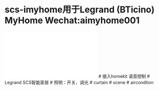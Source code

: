 # scs-imyhome用于Legrand (BTicino) MyHome Wechat:aimyhome001
<iframe src="//player.bilibili.com/player.html?aid=97256896&bvid=BV1Z741197uc&cid=553998824&p=1" scrolling="no" border="0" frameborder="no" framespacing="0" allowfullscreen="true"> </iframe>
# 接入homekit 语音控制
# Legrand SCS智能家居
# 照明：开关、调光
# curtain
# scene
# aircondtion
